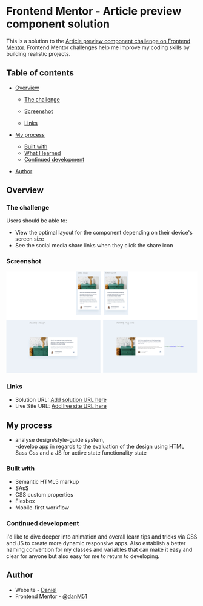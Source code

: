 # Frontend Mentor - Article preview component solution

This is a solution to the [Article preview component challenge on Frontend Mentor](https://www.frontendmentor.io/challenges/article-preview-component-dYBN_pYFT). Frontend Mentor challenges help me improve my coding skills by building realistic projects.

## Table of contents

- [Overview](#overview)

  - [The challenge](#the-challenge)
  - [Screenshot](#screenshot)

  - [Links](#links)

- [My process](#my-process)
  - [Built with](#built-with)
  - [What I learned](#what-i-learned)
  - [Continued development](#continued-development)
- [Author](#author)

## Overview

### The challenge

Users should be able to:

- View the optimal layout for the component depending on their device's screen size
- See the social media share links when they click the share icon

### Screenshot

![](./css/images/screenshot.png)

### Links

- Solution URL: [Add solution URL here](https://github.com/danM51/article-preview-component-master-Finale.git)
- Live Site URL: [Add live site URL here](https://danm51.github.io/article-preview-component-master-Finale/)

## My process

- analyse design/style-guide system,  
  -develop app in regards to the evaluation of the design using HTML Sass Css and a JS for active state functionality state

### Built with

- Semantic HTML5 markup
- SAsS
- CSS custom properties
- Flexbox
- Mobile-first workflow

### Continued development

i'd like to dive deeper into animation and overall learn tips and tricks via CSS and JS to create more dynamic responsive apps. Also establish a better naming convention for my classes and variables that can make it easy and clear for anyone but also easy for me to return to developing.

## Author

- Website - [Daniel](https://www.your-site.com)
- Frontend Mentor - [@danM51](https://www.frontendmentor.io/profile/danM51)
